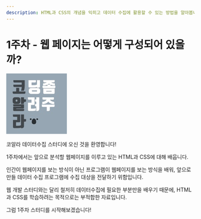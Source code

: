 ```yaml
---
description: HTML과 CSS의 개념을 익히고 데이터 수집에 활용할 수 있는 방법을 알아봅니다.
---
```


# 1주차 - 웹 페이지는 어떻게 구성되어 있을까?

![](../.gitbook/assets/logo-solid-gray.jpg)

코알라 데이터수집 스터디에 오신 것을 환영합니다!

1주차에서는 앞으로 분석할 웹페이지를 이루고 있는 HTML과 CSS에 대해 배웁니다.

인간이 웹페이지를 보는 방식이 아닌 프로그램이 웹페이지를 보는 방식을 배워, 앞으로 만들 데이터 수집 프로그램에 수집 대상을 전달하기 위함입니다.

웹 개발 스터디와는 달리 철저히 데이터수집에 필요한 부분만을 배우기 때문에, HTML과 CSS를 학습하려는 목적으로는 부적합한 자료입니다.

그럼 1주차 스터디를 시작해보겠습니다!

